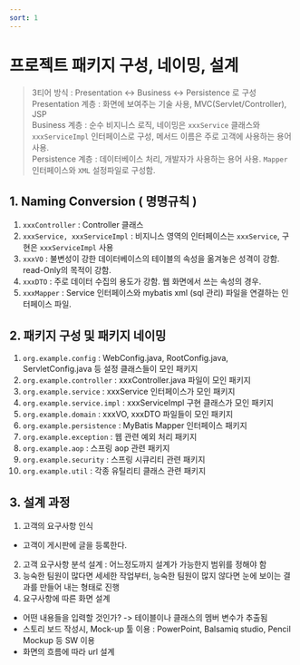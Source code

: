 ```yaml
---
sort: 1
---
```


# 프로젝트 패키지 구성, 네이밍, 설계

> 3티어 방식 : Presentation <-> Business <-> Persistence 로 구성   
> Presentation 계층 : 화면에 보여주는 기술 사용, MVC(Servlet/Controller), JSP    
> Business 계층 : 순수 비지니스 로직, 네이밍은 `xxxService` 클래스와 `xxxServiceImpl` 인터페이스로 구성, 메서드 이름은 주로 고객에 사용하는 용어 사용.   
> Persistence 계층 : 데이터베이스 처리, 개발자가 사용하는 용어 사용. `Mapper` 인터페이스와 `XML` 설정파일로 구성함.   

## 1. Naming Conversion ( 명명규칙 )

1. `xxxController` : Controller 클래스
2. `xxxService, xxxServiceImpl` : 비지니스 영역의 인터페이스는 `xxxService`, 구현은 `xxxServiceImpl` 사용
3. `xxxVO` : 불변성이 강한 데이터베이스의 테이블의 속성을 옮겨놓은 성격이 강함. read-Only의 목적이 강함.
4. `xxxDTO` : 주로 데이터 수집의 용도가 강함. 웹 화면에서 쓰는 속성의 경우.
5. `xxxMapper` : Service 인터페이스와 mybatis xml (sql 관리) 파일을 연결하는 인터페이스 파일.

## 2. 패키지 구성 및 패키지 네이밍

1. `org.example.config` : WebConfig.java, RootConfig.java, ServletConfig.java 등 설정 클래스들이 모인 패키지
2. `org.example.controller` : xxxController.java 파일이 모인 패키지
3. `org.example.service` : xxxService 인터페이스가 모인 패키지
4. `org.example.service.impl` : xxxServiceImpl 구현 클래스가 모인 패키지
5. `org.example.domain` : xxxVO, xxxDTO 파일들이 모인 패키지
6. `org.example.persistence` : MyBatis Mapper 인터페이스 패키지
7. `org.example.exception` : 웹 관련 예외 처리 패키지
8. `org.example.aop` : 스프링 aop 관련 패키지
9. `org.example.security` : 스프링 시큐리티 관련 패키지
10. `org.example.util` : 각종 유틸리티 클래스 관련 패키지

## 3. 설계 과정

1. 고객의 요구사항 인식
- 고객이 게시판에 글을 등록한다.
2. 고객 요구사항 분석 설계 : 어느정도까지 설계가 가능한지 범위를 정해야 함
3. 능숙한 팀원이 많다면 세세한 작업부터, 능숙한 팀원이 많지 않다면 눈에 보이는 결과를 만들어 내는 형태로 진행
4. 요구사항에 따른 화면 설계 
- 어떤 내용들을 입력할 것인가? -> 테이블이나 클래스의 멤버 변수가 추출됨
- 스토리 보드 작성시, Mock-up 툴 이용 : PowerPoint, Balsamiq studio, Pencil Mockup 등 SW 이용
- 화면의 흐름에 따라 url 설계